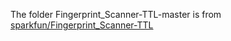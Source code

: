 The folder Fingerprint_Scanner-TTL-master is from [sparkfun/Fingerprint_Scanner-TTL](https://github.com/sparkfun/Fingerprint_Scanner-TTL)
